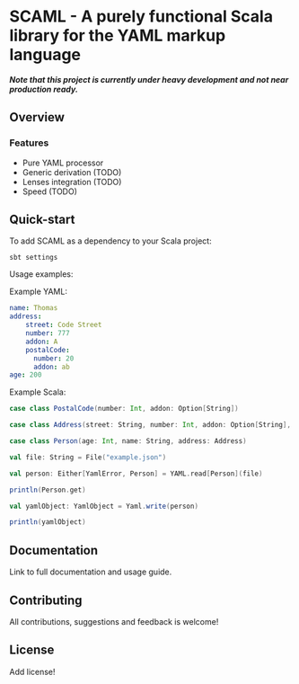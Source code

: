 # SCAML - A purely functional Scala library for the YAML markup language

**_Note that this project is currently under heavy development and not near production ready._**

## Overview

### Features

* Pure YAML processor
* Generic derivation (TODO)
* Lenses integration (TODO)
* Speed (TODO)

## Quick-start

To add SCAML as a dependency to your Scala project:

```
sbt settings
```

Usage examples:

Example YAML:

```YAML
name: Thomas
address:
    street: Code Street
    number: 777
    addon: A
    postalCode:
      number: 20
      addon: ab
age: 200
```

Example Scala:

```scala
case class PostalCode(number: Int, addon: Option[String])

case class Address(street: String, number: Int, addon: Option[String], postalCode: PostalCode)

case class Person(age: Int, name: String, address: Address)

val file: String = File("example.json")

val person: Either[YamlError, Person] = YAML.read[Person](file)

println(Person.get)

val yamlObject: YamlObject = Yaml.write(person)

println(yamlObject)
```

## Documentation

Link to full documentation and usage guide.

## Contributing

All contributions, suggestions and feedback is welcome!

## License

Add license!